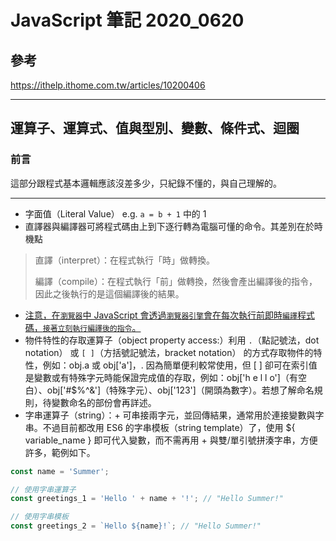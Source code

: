 # JavaScript 筆記 2020_0620

## 參考

<https://ithelp.ithome.com.tw/articles/10200406>

---

## 運算子、運算式、值與型別、變數、條件式、迴圈

### 前言

這部分跟程式基本邏輯應該沒差多少，只紀錄不懂的，與自己理解的。

---

* 字面值（Literal Value） e.g. `a = b + 1` 中的 1
* 直譯器與編譯器可將程式碼由上到下逐行轉為電腦可懂的命令。其差別在於時機點

> 直譯（interpret）：在程式執行「時」做轉換。
>
> 編譯（compile）：在程式執行「前」做轉換，然後會產出編譯後的指令，因此之後執行的是這個編譯後的結果。

* [注意，在`瀏覽器`中 JavaScript 會透過`瀏覽器引擎`會在每次執行前即時`編譯`程式碼，`接著立刻執行編譯後的指令`。](https://yu-jack.github.io/2020/03/16/javascript-is-compiler-or-interpreter-language/)
* 物件特性的存取運算子（object property access:）利用 `.`（點記號法，dot notation） 或 `[ ]`（方括號記號法，bracket notation） 的方式存取物件的特性，例如：obj.a 或 obj['a']，. 因為簡單便利較常使用，但 [ ] 卻可在索引值是變數或有特殊字元時能保證完成值的存取，例如：obj['h e l l o']（有空白）、obj['#$%^&']（特殊字元）、obj['123']（開頭為數字）。若想了解命名規則，待變數命名的部份會再詳述。
* 字串運算子（string）：+ 可串接兩字元，並回傳結果，通常用於連接變數與字串。不過目前都改用 ES6 的字串模板（string template）了，使用 ${ variable_name } 即可代入變數，而不需再用 + 與雙/單引號拼湊字串，方便許多，範例如下。

```JavaScript
const name = 'Summer';

// 使用字串運算子
const greetings_1 = 'Hello ' + name + '!'; // "Hello Summer!"

// 使用字串模板
const greetings_2 = `Hello ${name}!`; // "Hello Summer!"
```